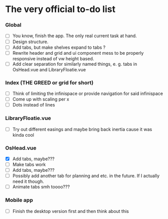 # The very official to-do list
### Global
- [ ] You know, finish the app. The only real current task at hand.
- [ ] Design structure.
- [ ] Add tabs, but make shelves expand to tabs ? 
- [ ] Rewrite header and grid and ui component mess to be properly responsive instead of vw height based.
- [ ] Add clear separation for similarly named things, e. g. tabs in OsHead.vue and LibraryFloatie.vue
### Index (THE GREED or grid for short)
- [ ] Think of limiting the infinispace or provide navigation for said infinispace
- [ ] Come up with scaling per x 
- [ ] Dots instead of lines
### LibraryFloatie.vue
- [ ] Try out different easings and maybe bring back inertia cause it was kinda cool
### OsHead.vue
- [x] Add tabs, maybe???
- [ ] Make tabs work
- [ ] Add tabs, maybe???
- [ ] Possibly add another tab for planning and etc. in the future. If I actually need it though.
- [ ] Animate tabs smh toooo???

### Mobile app
- [ ] Finish the desktop version first and then think about this